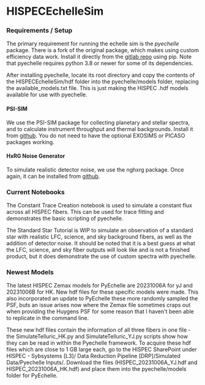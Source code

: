 # HISPECEchelleSim
### Requirements / Setup
The primary requirement for running the echelle sim is the _pyechelle_ package. There is a fork of the original package, which makes using custom efficiency data work. Install it directly from the [gitlab repo](https://gitlab.com/abgibbs/pyechelle.git) using pip. Note that pyechelle requires python 3.8 or newer for some of its dependencies.

After installing pyechelle, locate its root directory and copy the contents of the HISPECEchelleSim/hdf folder into the pyechelle/models folder, replacing the available_models.txt file. This is just making the HISPEC .hdf models available for use with pyechelle.  

#### PSI-SIM
We use the PSI-SIM package for collecting planetary and stellar spectra, and to calculate instrument throughput and thermal backgrounds. Install it from [github](https://github.com/planetarysystemsimager/psisim.git). You do not need to have the optional EXOSIMS or PICASO packages working.

#### HxRG Noise Generator
To simulate realistic detector noise, we use the nghxrg package. Once again, it can be installed from [github](https://github.com/BJRauscher/nghxrg.git).

### Current Notebooks
The Constant Trace Creation notebook is used to simulate a constant flux across all HISPEC fibers. This can be used for trace fitting and demonstrates the basic scripting of pyechelle.

The Standard Star Tutorial is WIP to simulate an observation of a standard star with realistic LFC, science, and sky background fibers, as well as the addition of detector noise. It should be noted that it is a best guess at what the LFC, science, and sky fiber outputs will look like and is not a finished product, but it does demonstrate the use of custom spectra with pyechelle.

### Newest Models ###
The latest HISPEC Zemax models for PyEchelle are 20231006A for yJ and 20231006B for HK. New hdf files for these specific models were made. This also incorporated an update to PyEchelle these more randomly sampled the PSF, buts an issue arises now where the Zemax file sometimes craps out when providing the Huygens PSF for some reason that I haven't been able to replicate in the command line. 

These new hdf files contain the information of all three fibers in one file - the SimulateTelluric_HK.py and SimulateTelluric_YJ.py scripts show how they can be read in within the Pyechelle framework. To acquire these hdf files which are close to 1 GB large each, go to the HISPEC SharePoint under HISPEC - Sybsystems [L3]/ Data Reduction Pipeline [DRP]/Simulated Data/Pyechelle Inputs/. Download the files (HISPEC_20231006A_YJ.hdf and HISPEC_20231006A_HK.hdf) and place them into the pyechelle/models folder for PyEchelle.
